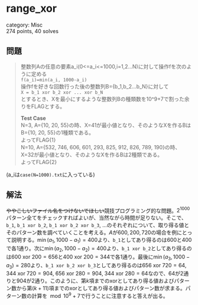 # range\_xor
category: Misc  
274 points, 40 solves

## 問題
> 整数列Aの任意の要素a\_i(0<=a\_i<=1000,i=1,2...N)に対して操作fを次のように定める  
> `f(a_i)=min(a_i, 1000-a_i)`  
> 操作fを好きな回数行った後の整数列B={b\_1,b\_2...b\_N}に対して  
> `X = b_1 xor b_2 xor ... xor b_N`  
> とするとき、Xを最小にするような整数列Bの種類数を10^9+7で割った余りをFLAGとする。  
> 
> **Test Case**  
> N=3, A={10, 20, 55}の時、X=41が最小値となり、そのようなXを作るBはB={10, 20, 55}の1種類である。  
> よってFLAG{1}  
> N=10, A={532, 746, 606, 601, 293, 825, 912, 826, 789, 190}の時、X=32が最小値となり、そのようなXを作るBは2種類である。  
> よってFLAG{2}  

(a\_iは`case(N=1000).txt`に入っている)

## 解法
~~ややこしいファイル名をつけないでほしい~~競技プログラミング的な問題。$2^{1000}$パターン全てをチェックすればよいが、当然ながら時間が足りない。そこで、`b_1`, `b_1 xor b_2`, `b_1 xor b_2 xor b_3`, …のそれぞれについて、取り得る値とそのパターン数を調べていくことを考える。$A$が$600,200,720$の場合を例にとって説明する。$\min(a_1,1000-a_1)=400$より、`b_1`としてあり得るのは$600$と$400$で各$1$通り。次に$\min(a_2,1000-a_2)=400$より、`b_1 xor b_2`としてあり得るのは$600\text{ xor }200=656$と$400\text{ xor }200=344$で各$1$通り。最後に$\min(a_3,1000-a_3)=280$より、`b_1 xor b_2 xor b_3`としてあり得るのは$656\text{ xor }720=64,\;344\text{ xor }720=904,\;656\text{ xor }280=904,\;344\text{ xor }280=64$なので、$64$が2通りと$904$が$2$通り。このように、第$k$項までのxorとしてあり得る値およびパターン数から第$(k+11)$項までのxorとしてあり得る値およびパターン数が求まる。パターン数の計算を$\mod10^9+7$で行うことに注意すると答えが出る。
